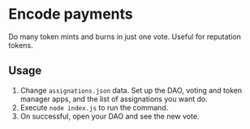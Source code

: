 Encode payments
===============

Do many token mints and burns in just one vote. Useful for reputation tokens.

## Usage
1. Change `assignations.json` data. Set up the DAO, voting and token manager
apps, and the list of assignations you want do.
2. Execute `node index.js` to run the command.
3. On successful, open your DAO and see the new vote.
